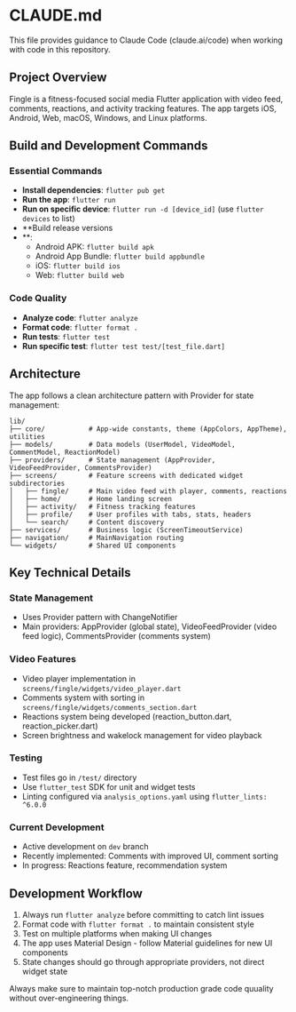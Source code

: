 # CLAUDE.md

This file provides guidance to Claude Code (claude.ai/code) when working with code in this repository.

## Project Overview

Fingle is a fitness-focused social media Flutter application with video feed, comments, reactions, and activity tracking features. The app targets iOS, Android, Web, macOS, Windows, and Linux platforms.

## Build and Development Commands

### Essential Commands
- **Install dependencies**: `flutter pub get`
- **Run the app**: `flutter run`
- **Run on specific device**: `flutter run -d [device_id]` (use `flutter devices` to list)
- **Build release versions
- **:
  - Android APK: `flutter build apk`
  - Android App Bundle: `flutter build appbundle`
  - iOS: `flutter build ios`
  - Web: `flutter build web`

### Code Quality
- **Analyze code**: `flutter analyze`
- **Format code**: `flutter format .`
- **Run tests**: `flutter test`
- **Run specific test**: `flutter test test/[test_file.dart]`

## Architecture

The app follows a clean architecture pattern with Provider for state management:

```
lib/
├── core/           # App-wide constants, theme (AppColors, AppTheme), utilities
├── models/         # Data models (UserModel, VideoModel, CommentModel, ReactionModel)
├── providers/      # State management (AppProvider, VideoFeedProvider, CommentsProvider)
├── screens/        # Feature screens with dedicated widget subdirectories
│   ├── fingle/     # Main video feed with player, comments, reactions
│   ├── home/       # Home landing screen
│   ├── activity/   # Fitness tracking features
│   ├── profile/    # User profiles with tabs, stats, headers
│   └── search/     # Content discovery
├── services/       # Business logic (ScreenTimeoutService)
├── navigation/     # MainNavigation routing
└── widgets/        # Shared UI components
```

## Key Technical Details

### State Management
- Uses Provider pattern with ChangeNotifier
- Main providers: AppProvider (global state), VideoFeedProvider (video feed logic), CommentsProvider (comments system)

### Video Features
- Video player implementation in `screens/fingle/widgets/video_player.dart`
- Comments system with sorting in `screens/fingle/widgets/comments_section.dart`
- Reactions system being developed (reaction_button.dart, reaction_picker.dart)
- Screen brightness and wakelock management for video playback

### Testing
- Test files go in `/test/` directory
- Use `flutter_test` SDK for unit and widget tests
- Linting configured via `analysis_options.yaml` using `flutter_lints: ^6.0.0`

### Current Development
- Active development on `dev` branch
- Recently implemented: Comments with improved UI, comment sorting
- In progress: Reactions feature, recommendation system

## Development Workflow

1. Always run `flutter analyze` before committing to catch lint issues
2. Format code with `flutter format .` to maintain consistent style
3. Test on multiple platforms when making UI changes
4. The app uses Material Design - follow Material guidelines for new UI components
5. State changes should go through appropriate providers, not direct widget state

Always make sure to maintain top-notch production grade code quuality without over-engineering things.